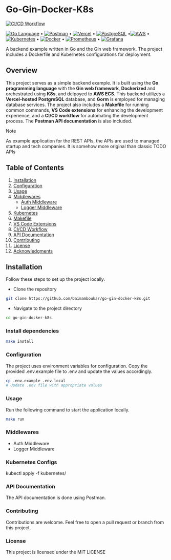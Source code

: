# Go-Gin-Docker-K8s
[![CI/CD Workflow](https://github.com/baimamboukar/go-gin-docker-k8s/actions/workflows/main.yaml/badge.svg)](https://github.com/baimamboukar/go-gin-docker-k8s/actions/workflows/main.yaml)

[![Go Language](https://img.shields.io/badge/Go-00ADD8?style=flat&logo=go&logoColor=white)](https://golang.org/) • [![Postman](https://img.shields.io/badge/Postman-FF6C37?style=flat&logo=postman&logoColor=white)](YOUR_POSTMAN_API_COLLECTION_URL) • [![Vercel](https://img.shields.io/badge/Vercel-000000?style=flat&logo=vercel&logoColor=white)](YOUR_VERCEL_DEPLOYMENT_URL) • [![PostgreSQL](https://img.shields.io/badge/PostgreSQL-336791?style=flat&logo=postgresql&logoColor=white)](https://www.postgresql.org/) •[![AWS](https://img.shields.io/badge/AWS-232F3E?style=flat&logo=amazon-aws&logoColor=white)](https://aws.amazon.com/) • [![Kubernetes](https://img.shields.io/badge/Kubernetes-326CE5?style=flat&logo=kubernetes&logoColor=white)](https://kubernetes.io/) • [![Docker](https://img.shields.io/badge/Docker-2496ED?style=flat&logo=docker&logoColor=white)](https://www.docker.com/) • [![Prometheus](https://img.shields.io/badge/Prometheus-DA4226?style=flat&logo=prometheus&logoColor=white)](PROMETHEUS_LINK) • [![Grafana](https://img.shields.io/badge/Grafana-F46800?style=flat&logo=grafana&logoColor=white)](GRAFANA_LINK)




A backend example written in Go and the Gin web framework. The project includes a Dockerfile and Kubernetes configurations for deployment.

## Overview

This project serves as a simple backend example. It is built using the **Go programming language** with the **Gin web framework**, **Dockerized** and orchestrated using **K8s**, and delpoyed to **AWS ECS**. This backend utilizes a **Vercel-hosted** **PostgreSQL** database, and **Gorm** is employed for managing database services. The project also includes a **Makefile** for running common commands, **VS Code extensions** for enhancing the development experience, and a **CI/CD workflow** for automating the development process. The **Postman API documentation** is also included.


> [!NOTE]
> As example application for the REST APIs, the APIs are used to managed startup and tech companies. It is somehow more original than classic TODO APIs

## Table of Contents

1. [Installation](#installation)
2. [Configuration](#configuration)
3. [Usage](#usage)
4. [Middlewares](#middlewares)
   - [Auth Middleware](#auth-middleware)
   - [Logger Middleware](#logger-middleware)
5. [Kubernetes](#kubernetes)
6. [Makefile](#makefile)
7. [VS Code Extensions](#vs-code-extensions)
8. [CI/CD Workflow](#cicd-workflow)
9. [API Documentation](#api-documentation)
10. [Contributing](#contributing)
11. [License](#license)
12. [Acknowledgments](#acknowledgments)


## Installation

Follow these steps to set up the project locally.


- Clone the repository
```bash
git clone https://github.com/baimamboukar/go-gin-docker-k8s.git
```
- Navigate to the project directory
```bash
cd go-gin-docker-k8s
```

### Install dependencies
```bash
make install
```

### Configuration

The project uses environment variables for configuration. Copy the provided .env.example file to .env and update the values accordingly.

```bash
cp .env.example .env.local
# Update .env file with appropriate values
```

### Usage
Run the following command to start the application locally.

```bash
make run
```

### Middlewares
- Auth Middleware
- Logger Middleware


### Kubernetes Configs
kubectl apply -f kubernetes/


### API Documentation
The API documentation is done using Postman.

### Contributing
Contributions are welcome. Feel free to open a pull request or branch from this project.

### License
This project is licensed under the MIT LICENSE


